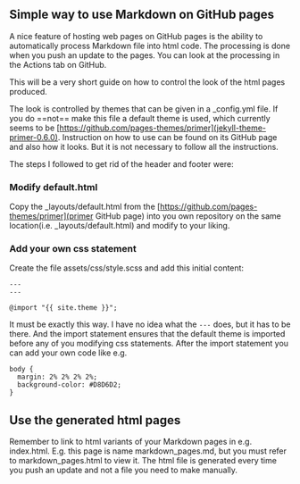 ## Simple way to use Markdown on GitHub pages

A nice feature of hosting web pages on GitHub pages is the ability to automatically process
Markdown file into html code. The processing is done when you push an update to the pages. 
You can look at the processing in the Actions tab on GitHub.

This will be a very short guide on how to control the look of the html pages produced.

The look is controlled by themes that can be given in a _config.yml file. 
If you do ==not== make this file a default theme is used, which currently seems to be [https://github.com/pages-themes/primer](jekyll-theme-primer-0.6.0). Instruction on how to use can be found on its GitHub page and also how it looks. But it is not necessary to follow all the instructions.

The steps I followed to get rid of the header and footer were:

### Modify default.html
Copy the _layouts/default.html from the [https://github.com/pages-themes/primer](primer GitHub page) into you own repository on the same location(i.e. _layouts/default.html) and modify to your liking.

### Add your own css statement
Create the file assets/css/style.scss and add this initial content:
```
---
---

@import "{{ site.theme }}";
```
It must be exactly this way. I have no idea what the `---` does, but it has to be there. And the import statement ensures that the default theme is imported before any of you modifying css statements. 
After the import statement you can add your own code like e.g. 
```
body {
  margin: 2% 2% 2% 2%;
  background-color: #D8D6D2;
}
```

## Use the generated html pages

Remember to link to html variants of your Markdown pages in e.g. index.html.
E.g. this page is name markdown_pages.md, but you must refer to markdown_pages.html to view it. The html file is generated every time you push an update and not a file you need to make manually.







